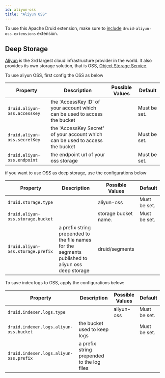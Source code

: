 ```yaml
---
id: aliyun-oss
title: "Aliyun OSS"
---
```


<!--
  ~ Licensed to the Apache Software Foundation (ASF) under one
  ~ or more contributor license agreements.  See the NOTICE file
  ~ distributed with this work for additional information
  ~ regarding copyright ownership.  The ASF licenses this file
  ~ to you under the Apache License, Version 2.0 (the
  ~ "License"); you may not use this file except in compliance
  ~ with the License.  You may obtain a copy of the License at
  ~
  ~   http://www.apache.org/licenses/LICENSE-2.0
  ~
  ~ Unless required by applicable law or agreed to in writing,
  ~ software distributed under the License is distributed on an
  ~ "AS IS" BASIS, WITHOUT WARRANTIES OR CONDITIONS OF ANY
  ~ KIND, either express or implied.  See the License for the
  ~ specific language governing permissions and limitations
  ~ under the License.
  -->


To use this Apache Druid extension, make sure to [include](../../development/extensions.md#loading-extensions) `druid-aliyun-oss-extensions` extension.

## Deep Storage

[Aliyun](https://www.aliyun.com) is the 3rd largest cloud infrastructure provider in the world. It also provides its own storage solution, that is OSS, [Object Storage Service](https://www.aliyun.com/product/oss). 

To use aliyun OSS, first config the OSS as below

|Property|Description|Possible Values|Default|
|--------|---------------|-----------|-------|
|`druid.aliyun-oss.accessKey`|the 'AccessKey ID' of your account which can be used to access the bucket||Must be set.|
|`druid.aliyun-oss.secretKey`|the 'AccessKey Secret' of your account which can be used to access the bucket| |Must be set. |
|`druid.aliyun-oss.endpoint`|the endpoint url of your oss storage| |Must be set.|

if you want to use OSS as deep storage, use the configurations below

|Property|Description|Possible Values|Default|
|--------|---------------|-----------|-------|
|`druid.storage.type`| | aliyun-oss|Must be set.|
|`druid.aliyun-oss.storage.bucket`||storage bucket name.|Must be set.|
|`druid.aliyun-oss.storage.prefix`|a prefix string prepended to the file names for the segments published to aliyun oss deep storage| druid/segments | |

To save index logs to OSS, apply the configurations below:

|Property|Description|Possible Values|Default|
|--------|---------------|-----------|-------|
|`druid.indexer.logs.type`| | aliyun-oss|Must be set.|
|`druid.indexer.logs.aliyun-oss.bucket`|the bucket used to keep logs||Must be set.|
|`druid.indexer.logs.aliyun-oss.prefix`|a prefix string prepended to the log files| ||
